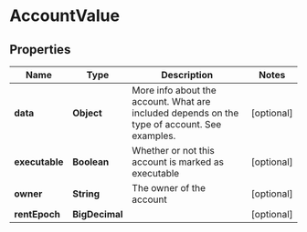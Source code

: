

# AccountValue


## Properties

Name | Type | Description | Notes
------------ | ------------- | ------------- | -------------
**data** | **Object** | More info about the account. What are included depends on the type of account. See examples. |  [optional]
**executable** | **Boolean** | Whether or not this account is marked as executable |  [optional]
**owner** | **String** | The owner of the account |  [optional]
**rentEpoch** | **BigDecimal** |  |  [optional]



